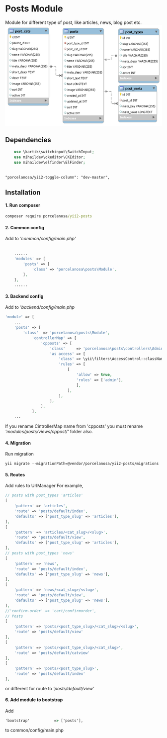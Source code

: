 # Posts Module
Module for different type of post, like articles, news, blog post etc.
![ERR Diagram](posts_err_diagram.png)
## Dependencies
```php
    use \kartik\switchinput\SwitchInput;
    use mihaildev\ckeditor\CKEditor;
    use mihaildev\elfinder\ElFinder;
    
```
	"porcelanosa/yii2-toggle-column": "dev-master",
        
## Installation

#### 1. Run composer 
```cmd
composer require porcelanosa/yii2-posts
```
#### 2. Common config 
Add to _'common/config/main.php'_ 
```php
 
    ......
    'modules' => [
        'posts' => [
            'class' => 'porcelanosa\posts\Module',
        ],
    ],
    ......
```
#### 3. Backend config 
Add to _'backend/config/main.php_
```php
'module' => [
    ...
    'posts' => [
        'class'  => 'porcelanosa\posts\Module',
            'controllerMap' => [
                'cpposts' => [
                    'class'     => 'porcelanosa\posts\controllers\AdminController',
                    'as access' => [
                        'class' => \yii\filters\AccessControl::className(),
                        'rules' => [
                            [
                                'allow' => true,
                                'roles' => ['admin'],
                                ],
                            ],
                        ],
                    ],
                ],
            ],
    ...
```
If you rename CintrollerMap name from 'cpposts' you must rename _'modules/posts/views/cppost/'_ folder also.

#### 4. Migration 
Run migration
```
yii migrate --migrationPath=@vendor/porcelanosa/yii2-posts/migrations
```
#### 5. Routes 
Add rules to UrlManager
For example,  
```php
// posts with post_types 'articles'
[
    'pattern' => 'articles',
    'route' => 'posts/default/index',
    'defaults' => ['post_type_slug' => 'articles'],
],
[
    'pattern' => 'articles/<cat_slug>/<slug>',
    'route' => 'posts/default/view',
    'defaults' => ['post_type_slug' => 'articles'],
],
// posts with post_types 'news'
[
    'pattern' => 'news',
    'route' => 'posts/default/index',
    'defaults' => ['post_type_slug' => 'news'],
],
[
    'pattern' => 'news/<cat_slug>/<slug>',
    'route' => 'posts/default/view',
    'defaults' => ['post_type_slug' => 'news'],
],
//'confirm-order' => 'cart/confirmorder',
// Posts
[
    'pattern' => 'posts/<post_type_slug>/<cat_slug>/<slug>',
    'route' => 'posts/default/view'
],
[
    'pattern' => 'posts/<post_type_slug>/<cat_slug>',
    'route' => 'posts/default/catview'
],
[
    'pattern' => 'posts/<post_type_slug>',
    'route' => 'posts/default/index'
],
```
or different for route to _'posts/default/view'_

#### 6. Add module to bootstrap
Add 
```cmd
'bootstrap'           => ['posts'],
```
to common/config/main.php